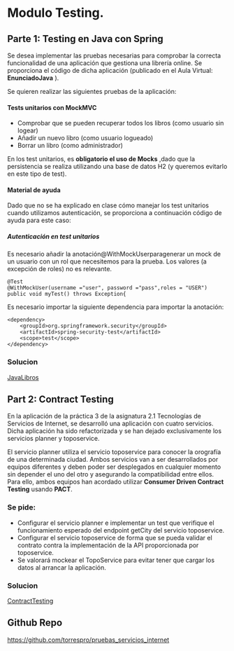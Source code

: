 # Modulo Testing. 

## Parte 1: Testing en Java con Spring

Se desea implementar las pruebas necesarias para comprobar la correcta funcionalidad de
una aplicación que gestiona una librería online. Se proporciona el código de dicha aplicación
(publicado en el Aula Virtual: **EnunciadoJava** ).

Se quieren realizar las siguientes pruebas de la aplicación:

#### Tests unitarios con MockMVC

- Comprobar que se pueden recuperar todos los libros (como usuario sin
  logear)
- Añadir un nuevo libro (como usuario logueado)
- Borrar un libro (como administrador)

En los test unitarios, es **obligatorio el uso de Mocks** ,dado que la persistencia se realiza
utilizando una base de datos H2 (y queremos evitarlo en este tipo de test).

#### Material de ayuda

Dado que no se ha explicado en clase cómo manejar los test unitarios cuando utilizamos
autenticación, se proporciona a continuación código de ayuda para este caso:

##### Autenticación en test unitarios

Es necesario añadir la anotación@WithMockUserparagenerar un mock de un usuario con
un rol que necesitemos para la prueba. Los valores (a excepción de roles) no es relevante.

    @Test
    @WithMockUser(username ="user", password ="pass",roles = "USER")
    public void myTest() throws Exception{

Es necesario importar la siguiente dependencia para importar la anotación:

    <dependency>
        <groupId>org.springframework.security</groupId>
        <artifactId>spring-security-test</artifactId>
        <scope>test</scope>
    </dependency>

### Solucion

[JavaLibros](./JavaLibros)

## Part 2: Contract Testing

En la aplicación de la práctica 3 de la asignatura 2.1 Tecnologías de Servicios de Internet, se desarrolló una aplicación con cuatro servicios. Dicha aplicación ha sido refactorizada y se han dejado exclusivamente los servicios planner y toposervice.

El servicio planner utiliza el servicio toposervice para conocer la orografía de una determinada ciudad. Ambos servicios van a ser desarrollados por equipos diferentes y deben poder ser desplegados en cualquier momento sin depender el uno del otro y asegurando la compatibilidad entre ellos. Para ello, ambos equipos han acordado utilizar **Consumer Driven Contract Testing** usando **PACT**.

### Se pide:
- Configurar el servicio planner e implementar un test que verifique el funcionamiento esperado del endpoint getCity del servicio toposervice.
- Configurar el servicio toposervice de forma que se pueda validar el contrato contra la implementación de la API proporcionada por toposervice.
- Se valorará mockear el TopoService para evitar tener que cargar los datos al arrancar la aplicación.

### Solucion

[ContractTesting](./ContractTesting)

## Github Repo

https://github.com/torrespro/pruebas_servicios_internet
